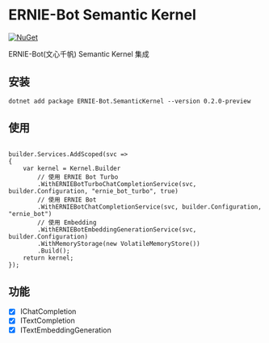 ﻿# ERNIE-Bot Semantic Kernel

[![NuGet](https://img.shields.io/nuget/v/ERNIE-Bot.SemanticKernel?label=sk)](https://www.nuget.org/packages/ERNIE-Bot.SemanticKernel/)


ERNIE-Bot(文心千帆) Semantic Kernel 集成

## 安装

```
dotnet add package ERNIE-Bot.SemanticKernel --version 0.2.0-preview
```

## 使用

```

builder.Services.AddScoped(svc =>
{
    var kernel = Kernel.Builder
        // 使用 ERNIE Bot Turbo
        .WithERNIEBotTurboChatCompletionService(svc, builder.Configuration, "ernie_bot_turbo", true)
        // 使用 ERNIE Bot
        .WithERNIEBotChatCompletionService(svc, builder.Configuration, "ernie_bot")
        // 使用 Embedding
        .WithERNIEBotEmbeddingGenerationService(svc, builder.Configuration)
        .WithMemoryStorage(new VolatileMemoryStore())
        .Build();
    return kernel;
});
```

## 功能

- [x] IChatCompletion
- [x] ITextCompletion
- [x] ITextEmbeddingGeneration

